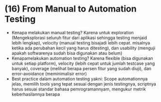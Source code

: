 # (16) From Manual to Automation Testing

- Kenapa melakukan manual testing? Karena untuk exploration (Mengeksplorasi seluruh fitur dari aplikasi sehingga testing menjaid lebih lengkap), velocity (manual testing bisajadi lebih cepat. misalnya ketika ada perubahan kecil yang harus ditesting), dan usability (menguji apakah softwarenya sudah bisa digunakan atau belum)
- Kenapamelakukan automation testing? Karena flexible (bisa digunakan untuk setiap platform), velocity (lebih cepat untuk jumlah testcase yang banyak), coverage (melihat berapa persen fitur yang sudah diuji), dan error-avoidance (meminimalisir error)
- Best practice dalam automation testing yakni: Scope automationnya jelas, memilih tools yang tepat sesuai dengan jenis testingnya, scriptnya harus sesuai standar bahasa pemrogramannyam, mengukur metrik keberhasilannya berapa